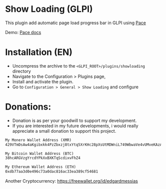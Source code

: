 # Show Loading (GLPI)
This plugin add automatic page load progress bar in GLPI using [Pace](http://github.hubspot.com/pace/)

Demo: [Pace docs](http://github.hubspot.com/pace/docs/welcome/)

# Installation (EN)
 * Uncompress the archive to the `<GLPI_ROOT>/plugins/showloading` directory
 * Navigate to the Configuration > Plugins page,
 * Install and activate the plugin.
 * Go to `Configuration > General > Show Loading` and configure

# Donations:
* Donation is as per your goodwill to support my development.
* If you are interested in my future developments, i would really appreciate a small donation to support this project.
```html
My Monero Wallet Address (XMR)
429VTmDsAw4aKgibxkk4PzZbxzj8txYtq5XrKHc28pXsUtMDWniL749WbwaVe4vUMveKAzAiA4j8xgUi29TpKXpm41bmrwQ
```
```html
My Bitcoin Wallet Address (BTC)
38hcARGVzgYrcdYPkXxBXKTqScdixvFhZ4
```
```html
My Ethereum Wallet Address (ETH)
0xdb77aa3d0e496c73a0dac816ac33ea389cf54681
```
Another Cryptocurrency: https://freewallet.org/id/edgardmessias

